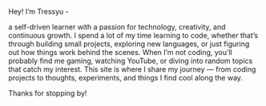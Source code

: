 Hey! I’m Tressyu -


a self-driven learner with a passion for technology, creativity, and continuous growth.
I spend a lot of my time learning to code, whether that’s through building small projects, exploring new languages, or just figuring out how things work behind the scenes.
When I’m not coding, you’ll probably find me gaming, watching YouTube, or diving into random topics that catch my interest.
This site is where I share my journey — from coding projects to thoughts, experiments, and things I find cool along the way.

Thanks for stopping by!

<!---
Tressyu/Tressyu is a ✨ special ✨ repository because its `README.md` (this file) appears on your GitHub profile.
You can click the Preview link to take a look at your changes.
--->
